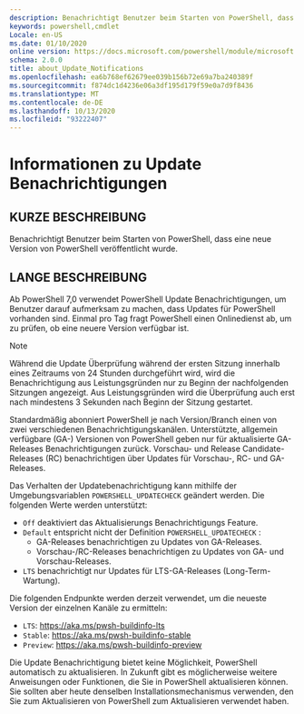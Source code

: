 ```yaml
---
description: Benachrichtigt Benutzer beim Starten von PowerShell, dass eine neue Version von PowerShell veröffentlicht wurde.
keywords: powershell,cmdlet
Locale: en-US
ms.date: 01/10/2020
online version: https://docs.microsoft.com/powershell/module/microsoft.powershell.core/about/about_update_notifications?view=powershell-7&WT.mc_id=ps-gethelp
schema: 2.0.0
title: about_Update_Notifications
ms.openlocfilehash: ea6b768ef62679ee039b156b72e69a7ba240389f
ms.sourcegitcommit: f874dc1d4236e06a3df195d179f59e0a7d9f8436
ms.translationtype: MT
ms.contentlocale: de-DE
ms.lasthandoff: 10/13/2020
ms.locfileid: "93222407"
---
```

# <a name="about-update-notifications"></a>Informationen zu Update Benachrichtigungen

## <a name="short-description"></a>KURZE BESCHREIBUNG

Benachrichtigt Benutzer beim Starten von PowerShell, dass eine neue Version von PowerShell veröffentlicht wurde.

## <a name="long-description"></a>LANGE BESCHREIBUNG

Ab PowerShell 7,0 verwendet PowerShell Update Benachrichtigungen, um Benutzer darauf aufmerksam zu machen, dass Updates für PowerShell vorhanden sind. Einmal pro Tag fragt PowerShell einen Onlinedienst ab, um zu prüfen, ob eine neuere Version verfügbar ist.

> [!NOTE]
> Während die Update Überprüfung während der ersten Sitzung innerhalb eines Zeitraums von 24 Stunden durchgeführt wird, wird die Benachrichtigung aus Leistungsgründen nur zu Beginn der nachfolgenden Sitzungen angezeigt. Aus Leistungsgründen wird die Überprüfung auch erst nach mindestens 3 Sekunden nach Beginn der Sitzung gestartet.

Standardmäßig abonniert PowerShell je nach Version/Branch einen von zwei verschiedenen Benachrichtigungskanälen. Unterstützte, allgemein verfügbare (GA-) Versionen von PowerShell geben nur für aktualisierte GA-Releases Benachrichtigungen zurück. Vorschau- und Release Candidate-Releases (RC) benachrichtigen über Updates für Vorschau-, RC- und GA-Releases.

Das Verhalten der Updatebenachrichtigung kann mithilfe der Umgebungsvariablen `POWERSHELL_UPDATECHECK` geändert werden. Die folgenden Werte werden unterstützt:

- `Off` deaktiviert das Aktualisierungs Benachrichtigungs Feature.
- `Default` entspricht nicht der Definition `POWERSHELL_UPDATECHECK` :
  - GA-Releases benachrichtigen zu Updates von GA-Releases.
  - Vorschau-/RC-Releases benachrichtigen zu Updates von GA- und Vorschau-Releases.
- `LTS` benachrichtigt nur Updates für LTS-GA-Releases (Long-Term-Wartung).

Die folgenden Endpunkte werden derzeit verwendet, um die neueste Version der einzelnen Kanäle zu ermitteln:

- `LTS`: https://aka.ms/pwsh-buildinfo-lts
- `Stable`: https://aka.ms/pwsh-buildinfo-stable
- `Preview`: https://aka.ms/pwsh-buildinfo-preview

Die Update Benachrichtigung bietet keine Möglichkeit, PowerShell automatisch zu aktualisieren. In Zukunft gibt es möglicherweise weitere Anweisungen oder Funktionen, die Sie in PowerShell aktualisieren können. Sie sollten aber heute denselben Installationsmechanismus verwenden, den Sie zum Aktualisieren von PowerShell zum Aktualisieren verwendet haben.

